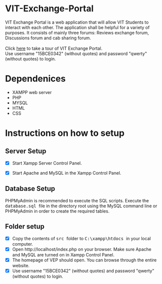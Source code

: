 # VIT-Exchange-Portal
VIT Exchange Portal is a web application that will allow VIT Students to interact with each other. The application shall be helpful for a variety of purposes. It consists of mainly three forums: Reviews exchange forum, Discussions forum and cab sharing forum. <br/> <br/>
Click [here](https://nameless-savannah-14217.herokuapp.com/index.php) to take a tour of VIT Exchange Portal. <br/>
Use username "15BCE0342" (without quotes) and password "qwerty" (without quotes) to login. <br/>
# Dependenices #
* XAMPP web server <br/>
* PHP <br/>
* MYSQL <br/>
* HTML <br/>
* CSS <br/>

# Instructions on how to setup #

## Server Setup ##
- [x] Start Xampp Server Control Panel. <br/>
- [x] Start Apache and MySQL in the Xampp Control Panel. <br/>


## Database Setup ##
PHPMyAdmin is recommended to execute the SQL scripts.
Execute the <kbd> database.sql </kbd> file in the directory root using the MySQL command line or PHPMyAdmin in order to create the required tables.

## Folder setup ##
- [x] Copy the contents of <kbd> src </kbd> folder to <kbd> C:\xampp\htdocs </kbd> in your local computer. <br/>
- [x] Open http://localhost/index.php on your browser. Make sure Apache and MySQL are turned on in Xampp Control Panel. <br/>
- [x] The homepage of VEP should open. You can browse through the entire website.
- [x] Use username "15BCE0342" (without quotes) and password "qwerty" (without quotes) to login.

